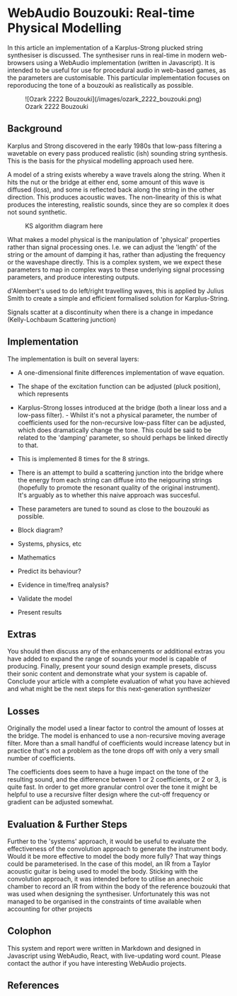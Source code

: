 WebAudio Bouzouki: Real-time Physical Modelling
==============

In this article an implementation of a Karplus-Strong plucked string synthesiser is discussed. The synthesiser runs in real-time in modern web-browsers using a WebAudio implementation (written in Javascript). It is intended to be useful for use for procedural audio in web-based games, as the parameters are customisable. This particular implementation focuses on reporoducing the tone of a bouzouki as realistically as possible.

<figure>
	![Ozark 2222 Bouzouki](/images/ozark_2222_bouzouki.png)
	<figcaption>Ozark 2222 Bouzouki</figcaption>
</figure>

Background
----------

Karplus and Strong discovered in the early 1980s that low-pass filtering a wavetable on every pass produced realistic (ish) sounding string synthesis. This is the basis for the physical modelling approach used here. 

A model of a string exists whereby a wave travels along the string. When it hits the nut or the bridge at either end, some amount of this wave is diffused (loss), and some is reflected back along the string in the other direction. This produces acoustic waves. The non-linearity of this is what produces the interesting, realistic sounds, since they are so complex it does not sound synthetic.

<figure>
	<figcaption>KS algorithm diagram here</figcaption>
</figure>

What makes a model physical is the manipulation of 'physical' properties rather than signal processing ones. I.e. we can adjust the 'length' of the string or the amount of damping it has, rather than adjusting the frequency or the waveshape directly. This is a complex system, we we expect these parameters to map in complex ways to these underlying signal processing parameters, and produce interesting outputs.

d'Alembert's used to do left/right travelling waves, this is applied by Julius Smith to create a simple and efficient formalised solution for Karplus-String. 

Signals scatter at a discontinuity when there is a change in impedance (Kelly-Lochbaum Scattering junction)

Implementation
--------------

The implementation is built on several layers:

- A one-dimensional finite differences implementation of wave equation.
- The shape of the excitation function can be adjusted (pluck position), which represents 
- Karplus-Strong losses introduced at the bridge (both a linear loss and a low-pass filter).	- Whilst it's not a physical parameter, the number of coefficients used for the non-recursive low-pass filter can be adjusted, which does dramatically change the tone. This could be said to be related to the 'damping' parameter, so should perhaps be linked directly to that.
- This is implemented 8 times for the 8 strings.
- There is an attempt to build a scattering junction into the bridge where the energy from each string can diffuse into the neigouring strings (hopefully to promote the resonant quality of the original instrument). It's arguably as to whether this naive approach was succesful.
- These parameters are tuned to sound as close to the bouzouki as possible.




- Block diagram?
- Systems, physics, etc
- Mathematics
- Predict its behaviour?
- Evidence in time/freq analysis?
- Validate the model
- Present results

Extras
------

You should then discuss any of the enhancements or additional extras you have added to expand the range of sounds your model is capable of producing. Finally, present your sound design example presets, discuss their sonic content and demonstrate what your system is capable of. Conclude your article with a complete evaluation of what you have achieved and what might be the next steps for this next-generation synthesizer

Losses
------

Originally the model used a linear factor to control the amount of losses at the bridge. The model is enhanced to use a non-recursive moving average filter. More than a small handful of coefficients would increase latency but in practice that's not a problem as the tone drops off with only a very small number of coefficients.

The coefficients does seem to have a huge impact on the tone of the resulting sound, and the difference between 1 or 2 coefficients, or 2 or 3, is quite fast. In order to get more granular control over the tone it might be helpful to use a recursive filter design where the cut-off frequency or gradient can be adjusted somewhat.

Evaluation & Further Steps
--------------------------

Further to the 'systems' approach, it would be useful to evaluate the effectiveness of the convolution approach to generate the instrument body. Would it be more effective to model the body more fully? That way things could be parameterised. In the case of this model, an IR from a Taylor acoustic guitar is being used to model the body. Sticking with the convolution approach, it was intended before to utilise an anechoic chamber to record an IR from within the body of the reference bouzouki that was used when designing the synthesiser. Unfortunately this was not managed to be organised in the constraints of time available when accounting for other projects

Colophon
--------

This system and report were written in Markdown and designed in Javascript using WebAudio, React, with live-updating word count. Please contact the author if you have interesting WebAudio projects.


References
----------

[karplus]: http://google.com   "Google"
[strong]:  http://yahoo.com    "Yahoo"
